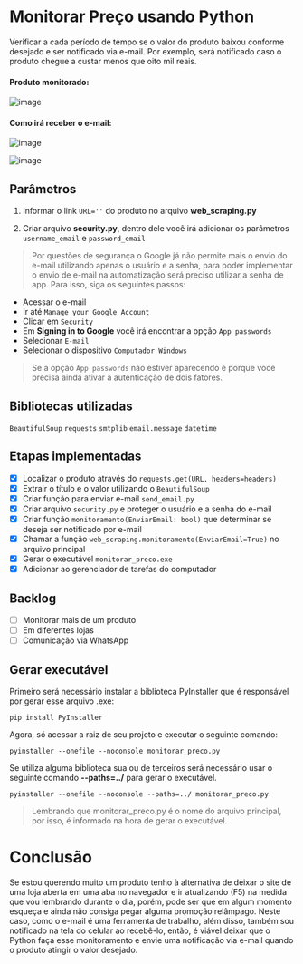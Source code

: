 # Monitorar Preço usando Python
Verificar a cada período de tempo se o valor do produto baixou conforme desejado e ser notificado via e-mail. Por exemplo, será notificado caso o produto chegue a custar menos que oito mil reais.

#### Produto monitorado:
![image](https://user-images.githubusercontent.com/22162514/221469212-481ab040-051e-4d64-8609-443ca0e986e9.png)

#### Como irá receber o e-mail:
![image](https://user-images.githubusercontent.com/22162514/221457371-25d8a5d9-b793-4de8-8926-84028f479513.png)

![image](https://user-images.githubusercontent.com/22162514/221458278-e90b3de9-415e-4304-b313-0e1bc33c6b3e.png)

## Parâmetros

1. Informar o link ```URL=''``` do produto no arquivo **web_scraping.py**

2. Criar arquivo **security.py**, dentro dele você irá adicionar os parâmetros ```username_email``` e ```password_email```

> Por questões de segurança o Google já não permite mais o envio do e-mail utilizando apenas o usuário e a senha, para poder implementar o envio de e-mail na automatização será preciso utilizar a senha de app. Para isso, siga os seguintes passos:

- Acessar o e-mail
- Ir até ```Manage your Google Account```
- Clicar em ```Security```
- Em **Signing in to Google** você irá encontrar a opção ```App passwords```
- Selecionar ```E-mail```
- Selecionar o dispositivo ```Computador Windows```

> Se a opção ```App passwords``` não estiver aparecendo é porque você precisa ainda ativar à autenticação de dois fatores.

## Bibliotecas utilizadas
```BeautifulSoup```
```requests```
```smtplib```
```email.message```
```datetime```

## Etapas implementadas
- [x] Localizar o produto através do ```requests.get(URL, headers=headers)```
- [x] Extrair o título e o valor utilizando o ```BeautifulSoup```
- [x] Criar função para enviar e-mail ```send_email.py```
- [x] Criar arquivo ```security.py``` e proteger o usuário e a senha do e-mail 
- [x] Criar função ```monitoramento(EnviarEmail: bool)``` que determinar se deseja ser notificado por e-mail
- [x] Chamar a função ```web_scraping.monitoramento(EnviarEmail=True)``` no arquivo principal
- [x] Gerar o executável ```monitorar_preco.exe```
- [x] Adicionar ao gerenciador de tarefas do computador

## Backlog
- [ ] Monitorar mais de um produto
- [ ] Em diferentes lojas
- [ ] Comunicação via WhatsApp

## Gerar executável

Primeiro será necessário instalar a biblioteca PyInstaller que é responsável por gerar esse arquivo .exe: <br>
```
pip install PyInstaller
```
Agora, só acessar a raiz de seu projeto e executar o seguinte comando:
```
pyinstaller --onefile --noconsole monitorar_preco.py
```

Se utiliza alguma biblioteca sua ou de terceiros será necessário usar o seguinte comando **--paths=../** para gerar o executável.

```
pyinstaller --onefile --noconsole --paths=../ monitorar_preco.py
```

> Lembrando que monitorar_preco.py é o nome do arquivo principal, por isso, é informado na hora de gerar o executável.

# Conclusão

Se estou querendo muito um produto tenho à alternativa de deixar o site de uma loja aberta em uma aba no navegador e ir atualizando (F5) na medida que vou lembrando durante o dia, porém, pode ser que em algum momento esqueça e ainda não consiga pegar alguma promoção relâmpago. Neste caso, como o e-mail é uma ferramenta de trabalho, além disso, também sou notificado na tela do celular ao recebê-lo, então, é viável deixar que o Python faça esse monitoramento e envie uma notificação via e-mail quando o produto atingir o valor desejado.
